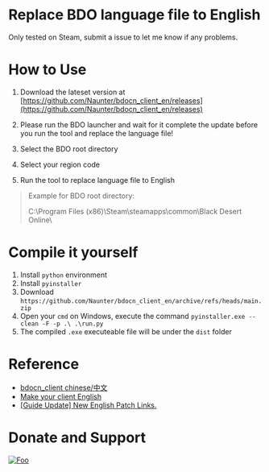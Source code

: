 # Replace BDO language file to English
Only tested on Steam, submit a issue to let me know if any problems.

# How to Use
1. Download the lateset version at [https://github.com/Naunter/bdocn_client_en/releases](https://github.com/Naunter/bdocn_client_en/releases)

2. Please run the BDO launcher and wait for it complete the update before you run the tool and replace the language file!

3. Select the BDO root directory

4. Select your region code

5. Run the tool to replace language file to English

> Example for BDO root directory: 
>
> C:\Program Files (x86)\Steam\steamapps\common\Black Desert Online\

# Compile it yourself

1. Install `python` environment
2. Install `pyinstaller`
3. Download `https://github.com/Naunter/bdocn_client_en/archive/refs/heads/main.zip`
4. Open your `cmd` on Windows, execute the command `pyinstaller.exe --clean -F -p .\ .\run.py`
5. The compiled `.exe` executeable file will be under the `dist` folder

# Reference
- [bdocn_client chinese/中文](https://github.com/BDO-CnHope/bdocn_client)
- [Make your client English](https://steamcommunity.com/sharedfiles/filedetails/?id=1561979491)
- [[Guide Update] New English Patch Links.](https://www.reddit.com/r/blackdesertonline/comments/lrid4g/guide_update_new_english_patch_links/?sort=new)

# Donate and Support
[![Foo](https://www.vultr.com/media/banners/banner_468x60.png)](https://www.vultr.com/?ref=8385583-6G)
